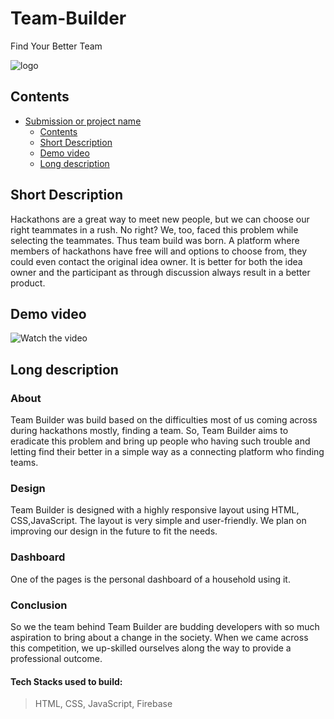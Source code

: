 # Team-Builder 
Find Your Better Team

![logo](https://user-images.githubusercontent.com/72182858/150678144-1b892edd-3d9d-48f1-98ad-b2ec4f334698.svg)

## Contents
- [Submission or project name](#team-builder)
  - [Contents](#contents)
  - [Short Description](#short-description)
  - [Demo video](#demo-video)
  - [Long description](#long-description)

## Short Description 

Hackathons are a great way to meet new people, but we can choose our right teammates in a rush. No right? We, too, faced this problem while selecting the teammates. 
Thus team build was born. A platform where members of hackathons have free will and options to choose from, they could even contact the original idea owner. It is better for both the idea owner and the participant as through discussion always result in a better product.

## Demo video 

![Watch the video](https://youtu.be/Kbz8FF8_Hcc)

## Long description 

### About

Team Builder was build based on the difficulties most of us coming across during hackathons mostly, finding a team. So, Team Builder aims to eradicate this problem and bring up people who having such trouble and letting find their better in a simple way as a connecting platform who finding teams.

### Design

Team Builder is designed with a highly responsive layout using HTML, CSS,JavaScript. The layout is very simple and user-friendly. We plan on improving our design in the future to fit the needs.

### Dashboard

One of the pages is the personal dashboard of a household using it. 

### Conclusion

So we the team behind Team Builder are budding developers with so much aspiration to bring about a change in the society. When we came across this competition, we up-skilled ourselves along the way to provide a professional outcome.


#### Tech Stacks used to build:
 > HTML, CSS, JavaScript, Firebase








